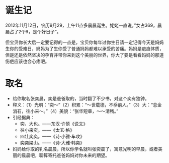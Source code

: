# 诞生记

  2012年11月12日，农历9月29，上午11点多晨晨诞生。姥姥一直说，”女占369，晨晨占了2个9，是个好日子“。
  
  但宝贝你长大后一定要记得的一点是，宝贝你每年过你生日请一定记得今天是妈妈生你的受难日，妈妈为了生你受了普通妈妈都难以承受的苦痛。妈妈是疤痕体质，但是还是依然坚决的孕育并带你来到这个美丽的世界，你大了要是看看妈妈的那道伤疤应该也会心疼吧。

# 取名
* 给你取名张奕晨，奕是爸爸取的，当时翻了不少书，对这个奕有独钟。
* 释义：（1）光明：“奕～”（2）积累：“～世载德，不忝前人。”（3）大：“息金消石，往小来～。”（4）美貌：“张华短章，～～清畅。”
* 引经据典：
    * 奕，大也。——东汉·许慎《说文》
    * 往小来奕。——《太玄·格》
    * 四壮奕奕。——《诗·小雅·车攻》
    * 奕奕梁山。——《诗·大雅·韩奕》
* 妈妈给你取的乳名晨晨，所以你学名就叫张奕晨了，寓意光明的早晨，或者美丽的晨晨吧，聊算寄托爸爸妈妈对你未来的期望。